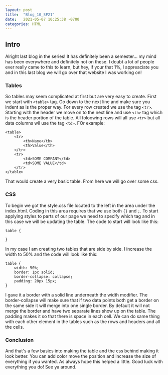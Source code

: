```yaml
---
layout: post
title:  "Blog_10_SP21"
date:   2021-05-07 10:25:38 -0700
categories: HTML
---
```

## Intro
Alright last blog in the series! It has definitely been a semester... my mind has been everywhere and
definitely not on these. I doubt a lot of people ever really came to this to learn, but hey, if your that
1%, I appreaciate you and in this last blog we will go over that website I was working on!

### Tables
So tables may seem complicated at first but are very easy to create. First we start with `<table>` tag.
Go down to the next line and make sure you indent as is the proper way. For every row created we use the
tag `<tr>`. Starting with the header we move on to the next line and use `<th>` tag which is the header
portion of the table. All foloowing rows will all use `<tr>` but all data columns wll use the tag `<td>`.
FOr example:
```
<table>
	<tr>
		<th>Name</th>
		<th>Value</th>
	</tr>
	<tr>
		<td>SOME COMPANY</td>
		<td>SOME VALUE</td>
	</tr>
</table>
```
That would create a very basic table. From here we will go over some css.

### CSS
To begin we got the style.css file located to the left in the area under the index.html. Coding in this
area requires that we use both `{}` and `;`. To start applying styles to parts of our page we need to
specify which tag and in this case we will be updating the table. The code to start will look like this:
```
table {

}
```
In my case I am creating two tables that are side by side. I increase the width to 50% and the code will
look like this:
```
table {
	width: 50%;
	border: 1px solid;
	border-collapse: collapse;
	padding: 20px 15px;
}
```
I gave it a border with a solid line underneath the width modifier. The border-collapse will make sure 
that if two data points both get a border on the same side it will merge into one single border. By 
default it will not merge the border and have two separate lines show up on the table. The padding makes
it so that there is space in each cell. We can do same thing with each other element in the tables
such as the rows and headers and all the cells.

### Conclusion
And that's a few basics into making the table and the css behind making it look better. You can add color
move the position and increase the size of everything if you wanted. As always hope this helped a little.
Good luck with everything you do! See ya around.
